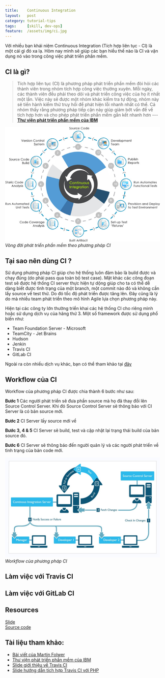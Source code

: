 ```yaml
---
title:    Continuous Integration
layout:   post
category: tutorial-tips
tags:     [skill, dev-ops]
feature:  /assets/img/ci.jpg
---
```


Với nhiều bạn khái niệm Continuous Integration (Tích hợp liên tục - CI) là một cái gì đó xa lạ.
Hôm nay mình sẽ giúp các bạn hiểu thế nào là CI và vận dụng nó vào trong công việc phát triển phần mềm.

<!-- more -->

## CI là gì?

> Tích hợp liên tục (CI) là phương pháp phát triển phần mềm đòi hỏi các thành viên trong nhóm
> tích hợp công việc thường xuyên. Mỗi ngày, các thành viên đều phải theo dõi và phát triển
> công việc của họ ít nhất một lần. Việc này sẽ được một nhóm khác kiểm tra tự động,
> nhóm này sẽ tiến hành kiểm thử truy hồi để phát hiện lỗi nhanh nhất có thể. Cả nhóm thấy rằng
> phương pháp tiếp cận này giúp giảm bớt vấn đề về tích hợp hơn và cho phép phát triển phần mềm gắn kết nhanh hơn
> --- **[Thư viện phát triển phần mềm của IBM][ibm]**

![Continuous Integration](/assets/img/ci.jpg)*Vòng đời phát triển phần mềm theo phương pháp CI*

## Tại sao nên dùng CI ?

Sử dụng phương pháp CI giúp cho hệ thống luôn đảm bảo là build được và chạy đúng 
(do phải pass qua toàn bộ test case). Mặt khác các công đoạn test sẽ được hệ thống CI server 
thực hiện tự dộng giúp cho ta có thể dễ dàng biết được tình trạng của một branch, 
một commit nào đó và không cần lấy source về test thử. Do đó tốc độ phát triển được tăng lên.
Đây cũng là lý do mà nhiều team phát triển theo mô hình Agile lựa chọn phương pháp này.

Hiện tại các công ty lớn thường triển khai các hệ thống CI cho riêng mình hoặc sử dụng dịch vụ của hãng thứ 3.
Một số framework được sử dụng phổ biến như:

- Team Foundation Server - Microsoft
- TeamCity - Jet Brains
- Hudson
- Jenkin
- Travis CI
- GitLab CI

Ngoài ra còn nhiều dịch vụ khác, bạn có thể tham khảo tại [đây][ci-services]

## Workflow của CI

Workflow của phương pháp CI được chia thành 6 bước như sau:

**Bước 1** Các người phát triển sẽ đưa phần source mà họ đã thay đổi lên Source Control Server. 
Khi đó Source Control Server sẽ thông báo với CI Server là có bản source mới.

**Bước 2** CI Server lấy source mới về

**Bước 3, 4 & 5** CI Server sẽ build, test và cập nhật lại trạng thái build của bản source đó.

**Bước 6** CI Server sẽ thông báo đến người quản lý và các người phát triển về tình trạng của bản code mới.

![Continuous Integration Workflow](/assets/img/ci-workflow.jpg)*Workflow của phương pháp CI*

## Làm việc với Travis CI

## Làm việc với GitLab CI

## Resources
<i class="fa fa-file-powerpoint-o"></i> [Slide][slide-03]   
<i class="fa fa-file-code-o"></i> [Source code][source]

## Tài liệu tham khảo:
- [Bài viết của Martin Folwer][martin]
- [Thư viện phát triển phần mềm của IBM][ibm]
- [Slide giới thiệu về Travis CI][slide-01]
- [Slide hướng dẫn tích hợp Travis CI với PHP][slide-02]

[martin]:   http://www.martinfowler.com/articles/continuousIntegration.html
[ibm]:      http://www.ibm.com/developerworks/vn/library/rational/201301/continuous-integration-agile-development/
[slide-01]: https://speakerdeck.com/rkh/travis-ci
[slide-02]: http://www.slideshare.net/mostofreddy/travisci-continuos-integration-in-the-cloud-for-php
[slide-03]: /slides/2016-07-08-continuous-integration.html
[source]:   https://github.com/oanhnn/slim-skeleton
[ci-services]: https://github.com/ligurio/Continuous-Integration-services/blob/master/continuous-integration-services-list.md
